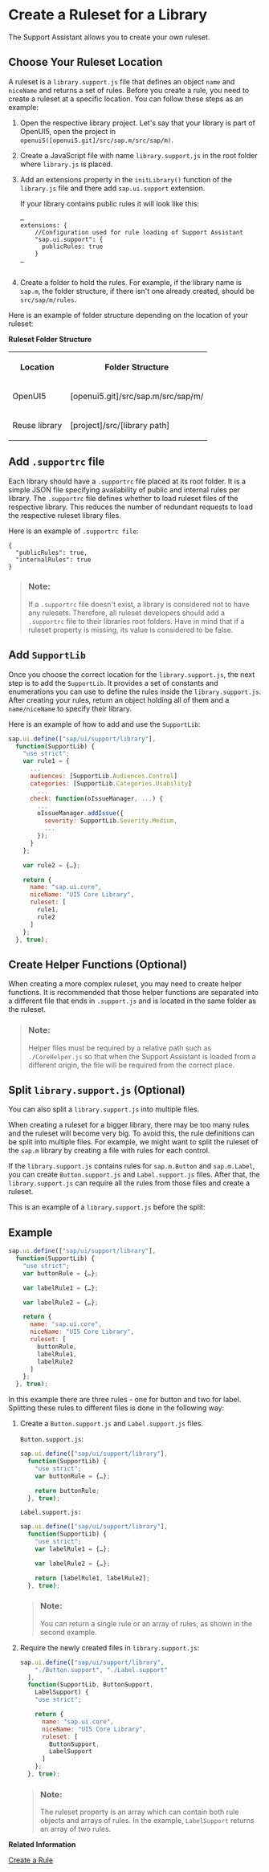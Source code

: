 <!-- loiob5a51358b3574aea9143fa50ae4e0e2a -->

# Create a Ruleset for a Library

The Support Assistant allows you to create your own ruleset.



<a name="loiob5a51358b3574aea9143fa50ae4e0e2a__section_lqs_mmh_vbb"/>

## Choose Your Ruleset Location

A ruleset is a `library.support.js` file that defines an object `name` and `niceName` and returns a set of rules. Before you create a rule, you need to create a ruleset at a specific location. You can follow these steps as an example:

1.  Open the respective library project. Let's say that your library is part of OpenUI5, open the project in `openui5([openui5.git]/src/sap.m/src/sap/m)`.

2.  Create a JavaScript file with name `library.support.js` in the root folder where `library.js` is placed.

3.  Add an extensions property in the `initLibrary()` function of the `library.js` file and there add `sap.ui.support` extension.

    If your library contains public rules it will look like this:

    ```
    …
    extensions: {
        //Configuration used for rule loading of Support Assistant
        "sap.ui.support": {
          publicRules: true
        }
    …
    
    
    ```

4.  Create a folder to hold the rules. For example, if the library name is `sap.m`, the folder structure, if there isn't one already created, should be `src/sap/m/rules`.


Here is an example of folder structure depending on the location of your ruleset:

**Ruleset Folder Structure**


<table>
<tr>
<th valign="top">

Location

</th>
<th valign="top">

Folder Structure

</th>
</tr>
<tr>
<td valign="top">

OpenUI5 

</td>
<td valign="top">

\[openui5.git\]/src/sap.m/src/sap/m/

</td>
</tr>
<tr>
<td valign="top">

Reuse library

</td>
<td valign="top">

\[project\]/src/\[library path\]

</td>
</tr>
</table>



<a name="loiob5a51358b3574aea9143fa50ae4e0e2a__section_oq3_fbp_vcb"/>

## Add `.supportrc` file

Each library should have a `.supportrc` file placed at its root folder. It is a simple JSON file specifying availability of public and internal rules per library. The `.supportrc` file defines whether to load ruleset files of the respective library. This reduces the number of redundant requests to load the respective ruleset library files.

Here is an example of `.supportrc file`:

```
{
  "publicRules": true,
  "internalRules": true
}

```

> ### Note:  
> If a `.supportrc` file doesn't exist, a library is considered not to have any rulesets. Therefore, all ruleset developers should add a `.supportrc` file to their libraries root folders. Have in mind that if a ruleset property is missing, its value is considered to be false.



<a name="loiob5a51358b3574aea9143fa50ae4e0e2a__section_ugb_whc_wbb"/>

## Add `SupportLib`

Once you choose the correct location for the `library.support.js`, the next step is to add the `SupportLib`. It provides a set of constants and enumerations you can use to define the rules inside the `library.support.js`. After creating your rules, return an object holding all of them and a `name/niceName` to specify their library.

Here is an example of how to add and use the `SupportLib`:

```js
sap.ui.define(["sap/ui/support/library"],
  function(SupportLib) {
    "use strict";
    var rule1 = {
      ...
      audiences: [SupportLib.Audiences.Control]
      categories: [SupportLib.Categories.Usability]
        ...
      check: function(oIssueManager, ...) {
        ...
        oIssueManager.addIssue({
          severity: SupportLib.Severity.Medium,
          ...
        });
      }
    };

    var rule2 = {…};

    return {
      name: "sap.ui.core",
      niceName: "UI5 Core Library",
      ruleset: [
        rule1,
        rule2
      ]
    };
  }, true);
```



<a name="loiob5a51358b3574aea9143fa50ae4e0e2a__section_knl_d3c_wbb"/>

## Create Helper Functions \(Optional\)

When creating a more complex ruleset, you may need to create helper functions. It is recommended that those helper functions are separated into a different file that ends in `.support.js` and is located in the same folder as the ruleset.

> ### Note:  
> Helper files must be required by a relative path such as `./CoreHelper.js` so that when the Support Assistant is loaded from a different origin, the file will be required from the correct place.



<a name="loiob5a51358b3574aea9143fa50ae4e0e2a__section_fxb_g3c_wbb"/>

## Split `library.support.js` \(Optional\)

You can also split a `library.support.js` into multiple files.

When creating a ruleset for a bigger library, there may be too many rules and the ruleset will become very big. To avoid this, the rule definitions can be split into multiple files. For example, we might want to split the ruleset of the `sap.m` library by creating a file with rules for each control.

If the `library.support.js` contains rules for `sap.m.Button` and `sap.m.Label`, you can create `Button.support.js` and `Label.support.js` files. After that, the `library.support.js` can require all the rules from those files and create a ruleset.

This is an example of a `library.support.js` before the split:



## Example

```js
sap.ui.define(["sap/ui/support/library"],
  function(SupportLib) {
    "use strict";
    var buttonRule = {…};

    var labelRule1 = {…};

    var labelRule2 = {…};

    return {
      name: "sap.ui.core",
      niceName: "UI5 Core Library",
      ruleset: [
        buttonRule,
        labelRule1,
        labelRule2
      ]
    };
  }, true);
```

In this example there are three rules - one for button and two for label. Splitting these rules to different files is done in the following way:

1.  Create a `Button.support.js` and `Label.support.js` files.

    `Button.support.js`:

    ```js
    sap.ui.define(["sap/ui/support/library"],
      function(SupportLib) {
        "use strict";
        var buttonRule = {…};
    
        return buttonRule;
      }, true);
    
    ```

    `Label.support.js:`

    ```js
    sap.ui.define(["sap/ui/support/library"],
      function(SupportLib) {
        "use strict";
        var labelRule1 = {…};
    
        var labelRule2 = {…};
    
        return [labelRule1, labelRule2];
      }, true);
    
    ```

    > ### Note:  
    > You can return a single rule or an array of rules, as shown in the second example.

2.  Require the newly created files in `library.support.js`:

    ```js
    sap.ui.define(["sap/ui/support/library",
        "./Button.support", "./Label.support"
      ],
      function(SupportLib, ButtonSupport,
        LabelSupport) {
        "use strict";
    
        return {
          name: "sap.ui.core",
          niceName: "UI5 Core Library",
          ruleset: [
            ButtonSupport,
            LabelSupport
          ]
        };
      }, true);
    ```

    > ### Note:  
    > The ruleset property is an array which can contain both rule objects and arrays of rules. In the example, `LabelSupport` returns an array of two rules.


**Related Information**  


[Create a Rule](create-a-rule-c24569d.md "A rule consists of properties that test and advise on how possible issues can be resolved and a check function that tests the application for a specific issue. To create a rule, you need to set the properties and add a check function.")

